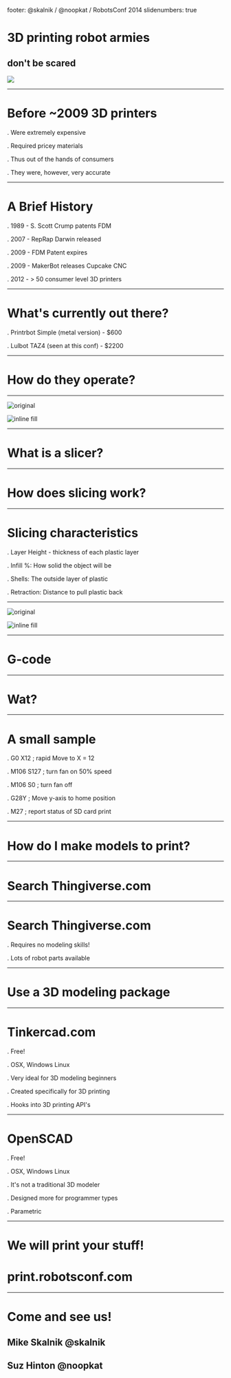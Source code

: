 footer: @skalnik / @noopkat / RobotsConf 2014
slidenumbers: true

# 3D printing robot armies
## don't be scared

![](https://raw.githubusercontent.com/noopkat/nerd-docs/master/img/meowbox.jpg)

---

# Before ~2009 3D printers

. Were extremely expensive

. Required pricey materials

. Thus out of the hands of consumers

. They were, however, very accurate

---

# A Brief History

. 1989 - S. Scott Crump patents FDM

. 2007 - RepRap Darwin released

. 2009 - FDM Patent expires

. 2009 - MakerBot releases Cupcake CNC

. 2012 - > 50 consumer level 3D printers

---

# What's currently out there?

. Printrbot Simple (metal version) - $600

. Lulbot TAZ4 (seen at this conf) - $2200

---

# How do they operate?

---

![original](images/skinbg.png)

![inline fill](images/3dprintprocess.png)

---

# What is a slicer?

---

# How does slicing work?

---

# Slicing characteristics

. Layer Height - thickness of each plastic layer 

. Infill %: How solid the object will be

. Shells: The outside layer of plastic 

. Retraction: Distance to pull plastic back

---

![original](images/whitebg.png)

![inline fill](images/voxels.png)

---

# G-code

---

# Wat?

---

# A small sample

. G0 X12 ; rapid Move to X = 12

. M106 S127 ; turn fan on 50% speed

. M106 S0 ; turn fan off

. G28Y ; Move y-axis to home position

. M27 ; report status of SD card print

---

# How do I make models to print?

---

# Search Thingiverse.com

---

# Search Thingiverse.com

. Requires no modeling skills!

. Lots of robot parts available


---

# Use a 3D modeling package

---

# Tinkercad.com

. Free!

. OSX, Windows Linux

. Very ideal for 3D modeling beginners

. Created specifically for 3D printing 

. Hooks into 3D printing API's

---

# OpenSCAD

. Free!

. OSX, Windows Linux

. It's not a traditional 3D modeler 

. Designed more for programmer types 

. Parametric

---

# We will print your stuff!

# print.robotsconf.com

---

# Come and see us!

## Mike Skalnik @skalnik

## Suz Hinton @noopkat








